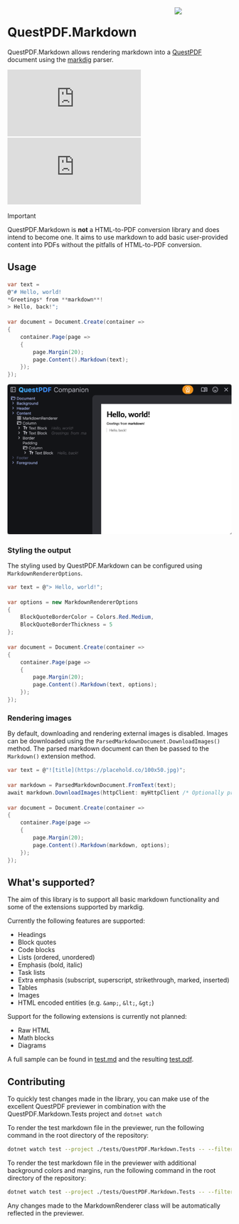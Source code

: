 <img src="/img/logo.svg?raw=true" width="128" align="right">

# QuestPDF.Markdown
QuestPDF.Markdown allows rendering markdown into a [QuestPDF](https://www.questpdf.com/) document using the [markdig](https://github.com/xoofx/markdig) parser.

[![Nuget](https://img.shields.io/nuget/v/QuestPDF.Markdown)](https://www.nuget.org/packages/QuestPDF.Markdown)
[![Nuget Prerelease](https://img.shields.io/nuget/vpre/QuestPDF.Markdown?label=nuget%20prerelease)](https://www.nuget.org/packages/QuestPDF.Markdown)

> [!IMPORTANT]  
> QuestPDF.Markdown is **not** a HTML-to-PDF conversion library and does intend to become one. It aims to use markdown to add basic user-provided content into PDFs without the pitfalls of HTML-to-PDF conversion.

## Usage
```csharp
var text = 
@"# Hello, world!
*Greetings* from **markdown**!
> Hello, back!";

var document = Document.Create(container =>
{
    container.Page(page =>
    {
        page.Margin(20);
        page.Content().Markdown(text);
    });
});
```

![Usage](/img/usage.png?raw=true)

### Styling the output
The styling used by QuestPDF.Markdown can be configured using `MarkdownRendererOptions`.
```csharp
var text = @"> Hello, world!";

var options = new MarkdownRendererOptions
{
    BlockQuoteBorderColor = Colors.Red.Medium,
    BlockQuoteBorderThickness = 5
};

var document = Document.Create(container =>
{
    container.Page(page =>
    {
        page.Margin(20);
        page.Content().Markdown(text, options);
    });
});
```

### Rendering images
By default, downloading and rendering external images is disabled.
Images can be downloaded using the `ParsedMarkdownDocument.DownloadImages()` method.
The parsed markdown document can then be passed to the `Markdown()` extension method.
```csharp
var text = @"![title](https://placehold.co/100x50.jpg)";

var markdown = ParsedMarkdownDocument.FromText(text);
await markdown.DownloadImages(httpClient: myHttpClient /* Optionally provide your own HttpClient */);

var document = Document.Create(container =>
{
    container.Page(page =>
    {
        page.Margin(20);
        page.Content().Markdown(markdown, options);
    });
});
```

## What's supported?
The aim of this library is to support all basic markdown functionality and some of the extensions supported by markdig.

Currently the following features are supported:
- Headings
- Block quotes
- Code blocks
- Lists (ordered, unordered)
- Emphasis (bold, italic)
- Task lists
- Extra emphasis (subscript, superscript, strikethrough, marked, inserted)
- Tables
- Images
- HTML encoded entities (e.g. `&amp;`, `&lt;`, `&gt;`)

Support for the following extensions is currently not planned:
- Raw HTML
- Math blocks
- Diagrams

A full sample can be found in [test.md](tests/QuestPDF.Markdown.Tests/test.md) and the resulting [test.pdf](tests/QuestPDF.Markdown.Tests/test.pdf).

## Contributing
To quickly test changes made in the library, you can make use of the excellent QuestPDF previewer in combination with the QuestPDF.Markdown.Tests project and `dotnet watch`

To render the test markdown file in the previewer, run the following command in the root directory of the repository:
```zsh
dotnet watch test --project ./tests/QuestPDF.Markdown.Tests -- --filter Name=Render
```

To render the test markdown file in the previewer with additional background colors and margins, run the following command in the root directory of the repository:
```zsh
dotnet watch test --project ./tests/QuestPDF.Markdown.Tests -- --filter Name=RenderDebug
```

Any changes made to the MarkdownRenderer class will be automatically reflected in the previewer.
